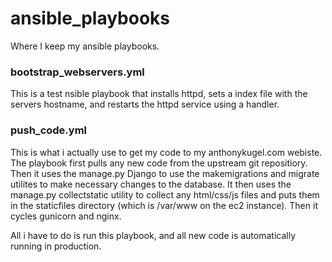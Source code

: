# ansible_playbooks
Where I keep my ansible playbooks.

### bootstrap_webservers.yml 

This is a test nsible playbook that installs httpd, sets a index file with the servers hostname, and restarts the httpd service using a handler.

### push_code.yml

This is what i actually use to get my code to my anthonykugel.com webiste.  The playbook first pulls any new code from the upstream git repositiory.  Then it uses the manage.py Django to use the makemigrations and migrate utilites to make necessary changes to the database.  It then uses the manage.py collectstatic utility to collect any html/css/js files and puts them in the staticfiles directory (which is /var/www on the ec2 instance).  Then it cycles gunicorn and nginx.  

All i have to do is run this playbook, and all new code is automatically running in production.
